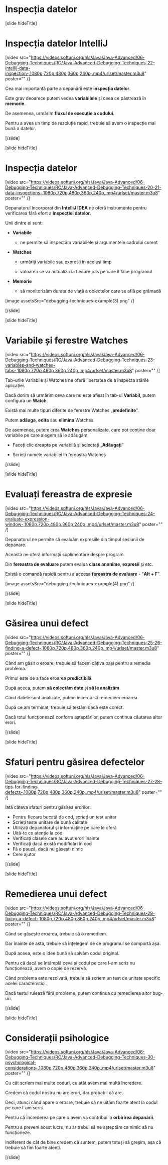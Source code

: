 # Inspecția datelor

[slide hideTitle]

# Inspecția datelor IntelliJ

[video src="https://videos.softuni.org/hls/Java/Java-Advanced/06-Debugging-Techniques/RO/Java-Advanced-Debugging-Techniques-22-intellij-data-inspection-,1080p,720p,480p,360p,240p,.mp4/urlset/master.m3u8" poster="" /]

Cea mai importantă parte a depanării este **inspecția datelor**.

Este grav deoarece putem vedea **variabilele** și ceea ce păstrează în **memorie**.

De asemenea, urmărim **fluxul de execuție a codului**.

Pentru a avea un timp de rezoluție rapid, trebuie să avem o inspecție mai bună a datelor.

[/slide]

[slide hideTitle]

# Inspecția datelor

[video src="https://videos.softuni.org/hls/Java/Java-Advanced/06-Debugging-Techniques/RO/Java-Advanced-Debugging-Techniques-20-21-data-inspections-,1080p,720p,480p,360p,240p,.mp4/urlset/master.m3u8" poster="" /]

Depanatorul încorporat din **IntelliJ IDEA** ne oferă instrumente pentru verificarea fără efort a **inspecției datelor.**

Unii dintre ei sunt:

- **Variabile**

    - ne permite să inspectăm variabilele și argumentele cadrului curent

- **Watches**

    - urmăriți variabile sau expresii în același timp

    - valoarea se va actualiza la fiecare pas pe care îl face programul

- **Memorie**
 
    - să monitorizăm durata de viață a obiectelor care se află pe grămadă

[image assetsSrc="debugging-techniques-example(3).png" /]

[/slide]

[slide hideTitle]

# Variabile și ferestre Watches

[video src="https://videos.softuni.org/hls/Java/Java-Advanced/06-Debugging-Techniques/RO/Java-Advanced-Debugging-Techniques-23-variables-and-watches-tabs-,1080p,720p,480p,360p,240p,.mp4/urlset/master.m3u8" poster="" /]

Tab-urile Variabile și Watches ne oferă libertatea de a inspecta stările aplicației.

Dacă dorim să urmărim ceva care nu este afișat în tab-ul **Variabil**, putem configura un **Watch**.

Există mai multe tipuri diferite de ferestre Watches „**predefinite**”.

Putem **adăuga**, **edita** sau **elimina** Watches.

De asemenea, putem crea **Watches** personalizate, care pot conține doar variabile pe care alegem să le adăugăm:

- Faceți clic dreapta pe variabilă și selectați „**Adăugați**”

- Scrieți numele variabilei în fereastra Watches

[/slide]

[slide hideTitle]

# Evaluați fereastra de expresie

[video src="https://videos.softuni.org/hls/Java/Java-Advanced/06-Debugging-Techniques/RO/Java-Advanced-Debugging-Techniques-24-evaluate-expression-window-,1080p,720p,480p,360p,240p,.mp4/urlset/master.m3u8" poster="" /]

Depanatorul ne permite să evaluăm expresiile din timpul sesiunii de depanare.

Aceasta ne oferă informații suplimentare despre program.

Din **fereastra de evaluare** putem evalua **clase anonime**, **expresii** și etc.

Există o comandă rapidă pentru a accesa **fereastra de evaluare** - "**Alt + F**".

[image assetsSrc="debugging-techniques-example(4).png" /]

[/slide]


[slide hideTitle]

# Găsirea unui defect

[video src="https://videos.softuni.org/hls/Java/Java-Advanced/06-Debugging-Techniques/RO/Java-Advanced-Debugging-Techniques-25-26-finding-a-defect-,1080p,720p,480p,360p,240p,.mp4/urlset/master.m3u8" poster="" /]

Când am găsit o eroare, trebuie să facem câțiva pași pentru a remedia problema.

Primul este de a face eroarea **predictibilă**.

După aceea, putem **să colectăm date** și **să le analizăm**.

Când datele sunt analizate, putem încerca să remediem eroarea.

După ce am terminat, trebuie să testăm dacă este corect.

Dacă totul funcționează conform așteptărilor, putem continua căutarea altor erori.

[/slide]

[slide hideTitle]
# Sfaturi pentru găsirea defectelor

[video src="https://videos.softuni.org/hls/Java/Java-Advanced/06-Debugging-Techniques/RO/Java-Advanced-Debugging-Techniques-27-28-tips-for-finding-defects-,1080p,720p,480p,360p,240p,.mp4/urlset/master.m3u8" poster="" /]

Iată câteva sfaturi pentru găsirea erorilor:

- Pentru fiecare bucată de cod, scrieți un test unitar
- Scrieți teste unitare de bună calitate
- Utilizați depanatorul și informațiile pe care le oferă
- Uită-te cu atenție la cod
- Verificați clasele care au avut erori înainte
- Verificați dacă există modificări în cod
- Fă o pauză, dacă nu găsești nimic
- Cere ajutor

[/slide]

[slide hideTitle]

# Remedierea unui defect

[video src="https://videos.softuni.org/hls/Java/Java-Advanced/06-Debugging-Techniques/RO/Java-Advanced-Debugging-Techniques-29-fixing-a-defect-,1080p,720p,480p,360p,240p,.mp4/urlset/master.m3u8" poster="" /]

Când se găsește eroarea, trebuie să o remediem.
 
Dar înainte de asta, trebuie să înțelegem de ce programul se comportă așa.

După aceea, este o idee bună să salvăm codul original.

Pentru că dacă se întâmplă ceva și codul pe care l-am scris nu funcționează, avem o copie de rezervă.

Când problema este rezolvată, trebuie să scriem un test de unitate specific acelei caracteristici.

Dacă testul rulează fără probleme, putem continua cu remedierea altor bug-uri.

[/slide]

[slide hideTitle]
# Considerații psihologice

[video src="https://videos.softuni.org/hls/Java/Java-Advanced/06-Debugging-Techniques/RO/Java-Advanced-Debugging-Techniques-30-psychological-considerations-,1080p,720p,480p,360p,240p,.mp4/urlset/master.m3u8" poster="" /]

Cu cât scriem mai multe coduri, cu atât avem mai multă încredere.

Credem că codul nostru nu are erori, dar probabil că are.

Deci, atunci când apare o eroare, trebuie să ne uităm foarte atent la codul pe care l-am scris.

Pentru că încrederea pe care o avem va contribui la **orbirirea depanării**.

Pentru a preveni acest lucru, nu ar trebui să ne așteptăm ca nimic să nu funcționeze.

Indiferent de cât de bine credem că suntem, putem totuși să greșim, așa că trebuie să fim foarte atenți.

[/slide]
